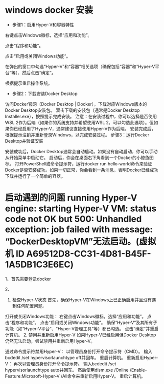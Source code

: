 # windows docker 安装

* 步骤1：启用Hyper-V和容器特性

右键点击Windows徽标，选择“应用和功能”。

点击“程序和功能”。

点击“启用或关闭Windows功能”。

在弹出的窗口中勾选“Hyper-V”和“容器”相关选项（确保包括“容器”和“Hyper-V平台”等），然后点击“确定”。

根据提示重启操作系统。


* 步骤2：下载安装Docker Desktop

访问Docker官网（Docker Desktop | Docker），下载对应Windows版本的Docker Desktop安装包。
双击下载的安装包（通常是Docker Desktop Installer.exe），按照提示完成安装。
注意：在安装过程中，你可以选择是否使用WSL 2作为后端（如果你的系统支持并希望使用WSL 2，可以勾选此选项）。但如果你已经启用了Hyper-V，通常建议直接使用Hyper-V作为后端。
安装完成后，根据提示注销并重新登录Windows，以完成安装过程。
步骤3：运行Docker Desktop并验证安装

安装成功后，Docker Desktop通常会自动启动。如果没有自动启动，你可以手动从开始菜单中启动它。
启动后，你会在桌面右下角看到一个Docker的小鲸鱼图标。
打开PowerShell或命令提示符，运行docker run hello-world命令来验证Docker是否安装成功。如果一切正常，你会看到一条消息，表明Docker已经成功下载并运行了一个简单的容器。


# 启动遇到的问题  running Hyper-V engine: starting Hyper-V VM: status code not OK but 500: Unhandled exception: job failed with message: “DockerDesktopVM”无法启动。(虚拟机 ID A69512D8-CC31-4D81-B45F-1A5DB1C3E6EC)


1、首先需要登录docker

2、
1. 检查Hyper-V状态
首先，确保Hyper-V在Windows上已正确启用并且没有遇到任何配置问题。

打开或关闭Windows功能：
右键点击Windows徽标，选择“应用和功能”。
点击“程序和功能”。
点击“启用或关闭Windows功能”。
确保“Hyper-V”及其所有子功能（如“Hyper-V平台”、“Hyper-V管理工具”等）都已勾选。
点击“确定”并重启计算机。
2. 禁用并重新启用Hyper-V
如果Hyper-V已经启用但Docker Desktop仍然无法启动，尝试禁用并重新启用Hyper-V。

通过命令提示符禁用Hyper-V：
以管理员身份打开命令提示符（CMD）。
输入bcdedit /set hypervisorlaunchtype off并回车。
重启计算机。
重新启用Hyper-V：
再次以管理员身份打开命令提示符。
输入bcdedit /set hypervisorlaunchtype auto并回车。
然后使用dism.exe /Online /Enable-Feature:Microsoft-Hyper-V /All命令来重新启用Hyper-V。
重启计算机。